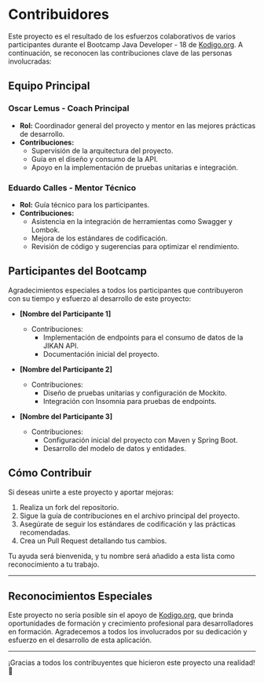# Contribuidores

Este proyecto es el resultado de los esfuerzos colaborativos de varios participantes durante el Bootcamp Java Developer - 18 de [Kodigo.org](https://kodigo.org). A continuación, se reconocen las contribuciones clave de las personas involucradas:

## Equipo Principal

### **Oscar Lemus** - Coach Principal
- **Rol:** Coordinador general del proyecto y mentor en las mejores prácticas de desarrollo.
- **Contribuciones:**
  - Supervisión de la arquitectura del proyecto.
  - Guía en el diseño y consumo de la API.
  - Apoyo en la implementación de pruebas unitarias e integración.

### **Eduardo Calles** - Mentor Técnico
- **Rol:** Guía técnico para los participantes.
- **Contribuciones:**
  - Asistencia en la integración de herramientas como Swagger y Lombok.
  - Mejora de los estándares de codificación.
  - Revisión de código y sugerencias para optimizar el rendimiento.

## Participantes del Bootcamp

Agradecimientos especiales a todos los participantes que contribuyeron con su tiempo y esfuerzo al desarrollo de este proyecto:

- **[Nombre del Participante 1]**
  - Contribuciones:
    - Implementación de endpoints para el consumo de datos de la JIKAN API.
    - Documentación inicial del proyecto.

- **[Nombre del Participante 2]**
  - Contribuciones:
    - Diseño de pruebas unitarias y configuración de Mockito.
    - Integración con Insomnia para pruebas de endpoints.

- **[Nombre del Participante 3]**
  - Contribuciones:
    - Configuración inicial del proyecto con Maven y Spring Boot.
    - Desarrollo del modelo de datos y entidades.

## Cómo Contribuir

Si deseas unirte a este proyecto y aportar mejoras:

1. Realiza un fork del repositorio.
2. Sigue la guía de contribuciones en el archivo principal del proyecto.
3. Asegúrate de seguir los estándares de codificación y las prácticas recomendadas.
4. Crea un Pull Request detallando tus cambios.

Tu ayuda será bienvenida, y tu nombre será añadido a esta lista como reconocimiento a tu trabajo.

---

## Reconocimientos Especiales

Este proyecto no sería posible sin el apoyo de [Kodigo.org](https://kodigo.org), que brinda oportunidades de formación y crecimiento profesional para desarrolladores en formación. Agradecemos a todos los involucrados por su dedicación y esfuerzo en el desarrollo de esta aplicación.

---

¡Gracias a todos los contribuyentes que hicieron este proyecto una realidad! 🙌
